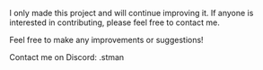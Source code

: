  <p>
      I only made this project and will continue improving it. If anyone is
      interested in contributing, please feel free to contact me.
    </p>
    <p>Feel free to make any improvements or suggestions!</p>

 <p>Contact me on Discord: .stman</p>
